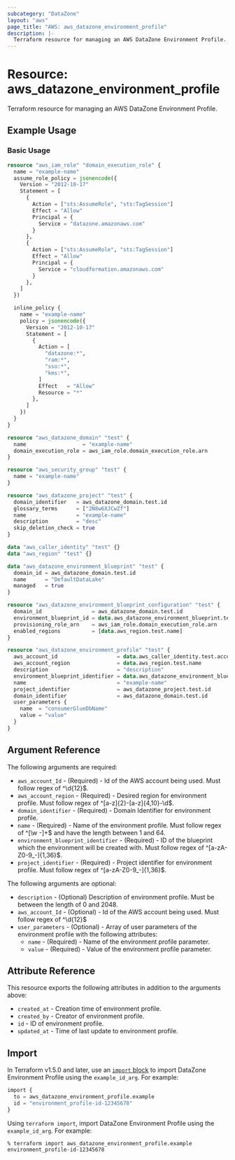 ```yaml
---
subcategory: "DataZone"
layout: "aws"
page_title: "AWS: aws_datazone_environment_profile"
description: |-
  Terraform resource for managing an AWS DataZone Environment Profile.
---
```


# Resource: aws_datazone_environment_profile

Terraform resource for managing an AWS DataZone Environment Profile.

## Example Usage

### Basic Usage

```terraform
resource "aws_iam_role" "domain_execution_role" {
  name = "example-name"
  assume_role_policy = jsonencode({
    Version = "2012-10-17"
    Statement = [
      {
        Action = ["sts:AssumeRole", "sts:TagSession"]
        Effect = "Allow"
        Principal = {
          Service = "datazone.amazonaws.com"
        }
      },
      {
        Action = ["sts:AssumeRole", "sts:TagSession"]
        Effect = "Allow"
        Principal = {
          Service = "cloudformation.amazonaws.com"
        }
      },
    ]
  })

  inline_policy {
    name = "example-name"
    policy = jsonencode({
      Version = "2012-10-17"
      Statement = [
        {
          Action = [
            "datazone:*",
            "ram:*",
            "sso:*",
            "kms:*",
          ]
          Effect   = "Allow"
          Resource = "*"
        },
      ]
    })
  }
}

resource "aws_datazone_domain" "test" {
  name                  = "example-name"
  domain_execution_role = aws_iam_role.domain_execution_role.arn
}

resource "aws_security_group" "test" {
  name = "example-name"
}

resource "aws_datazone_project" "test" {
  domain_identifier   = aws_datazone_domain.test.id
  glossary_terms      = ["2N8w6XJCwZf"]
  name                = "example-name"
  description         = "desc"
  skip_deletion_check = true
}

data "aws_caller_identity" "test" {}
data "aws_region" "test" {}

data "aws_datazone_environment_blueprint" "test" {
  domain_id = aws_datazone_domain.test.id
  name      = "DefaultDataLake"
  managed   = true
}

resource "aws_datazone_environment_blueprint_configuration" "test" {
  domain_id                = aws_datazone_domain.test.id
  environment_blueprint_id = data.aws_datazone_environment_blueprint.test.id
  provisioning_role_arn    = aws_iam_role.domain_execution_role.arn
  enabled_regions          = [data.aws_region.test.name]
}

resource "aws_datazone_environment_profile" "test" {
  aws_account_id                   = data.aws_caller_identity.test.account_id
  aws_account_region               = data.aws_region.test.name
  description                      = "description"
  environment_blueprint_identifier = data.aws_datazone_environment_blueprint.test.id
  name                             = "example-name"
  project_identifier               = aws_datazone_project.test.id
  domain_identifier                = aws_datazone_domain.test.id
  user_parameters {
    name  = "consumerGlueDbName"
    value = "value"
  }
}
```

## Argument Reference

The following arguments are required:

* `aws_account_Id` - (Required) -  Id of the AWS account being used. Must follow regex of ^\d{12}$.
* `aws_account_region` - (Required) -  Desired region for environment profile. Must follow regex of ^[a-z]{2}-[a-z]{4,10}-\d$.
* `domain_identifier` - (Required) -  Domain Identifier for environment profile.
* `name` - (Required) -  Name of the environment profile. Must follow regex of ^[\w -]+$ and have the length between 1 and 64.
* `environment_blueprint_identifier` - (Required) -  ID of the blueprint which the environment will be created with. Must follow regex of ^[a-zA-Z0-9_-]{1,36}$.
* `project_identifier` - (Required) -  Project identifier for environment profile. Must follow regex of ^[a-zA-Z0-9_-]{1,36}$.

The following arguments are optional:

* `description` - (Optional) Description of environment profile. Must be between the length of 0 and 2048.
* `aws_account_Id` - (Optional) -  Id of the AWS account being used. Must follow regex of ^\d{12}$
* `user_parameters` - (Optional) -  Array of user parameters of the environment profile with the following attributes:
    * `name` - (Required) -  Name of the environment profile parameter.
    * `value` - (Required) -  Value of the environment profile parameter.

## Attribute Reference

This resource exports the following attributes in addition to the arguments above:

* `created_at` - Creation time of environment profile.
* `created_by` - Creator of environment profile.
* `id` - ID of environment profile.
* `updated_at` - Time of last update to environment profile.

## Import

In Terraform v1.5.0 and later, use an [`import` block](https://developer.hashicorp.com/terraform/language/import) to import DataZone Environment Profile using the `example_id_arg`. For example:

```terraform
import {
  to = aws_datazone_environment_profile.example
  id = "environment_profile-id-12345678"
}
```

Using `terraform import`, import DataZone Environment Profile using the `example_id_arg`. For example:

```console
% terraform import aws_datazone_environment_profile.example environment_profile-id-12345678
```
